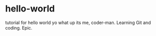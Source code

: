 # hello-world
tutorial for hello world
yo what up its me, coder-man.  Learning Git and coding.  Epic.
